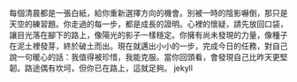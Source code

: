 每個清晨都是一張白紙，給你重新選擇方向的機會。別被一時的陰影嚇倒，那只是天空的練習題。你走過的每一步，都是成長的證明。心裡的懷疑，請先放回口袋，讓目光落在腳下的路上，像陽光的影子一樣穩定。你擁有尚未發現的力量，像種子在泥土裡發芽，終於破土而出。現在就邁出小小的一步，完成今日的任務，對自己說一句暖心的話：我值得被珍惜，我能克服。當你回頭看，會發現自己比昨天更堅韌。路途偶有坎坷，但你已在路上，這就足夠。
jekyll